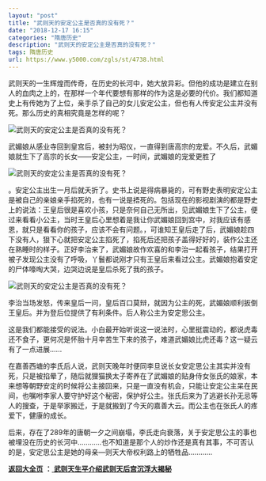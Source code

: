 ```yaml
---
layout: "post"
title: "武则天的安定公主是否真的没有死？"
date: "2018-12-17 16:15"
categories: "隋唐历史"
description: "武则天的安定公主是否真的没有死？"
tags: 隋唐历史
url: https://www.y5000.com/zgls/st/4738.html
---
```






武则天的一生辉煌而传奇，在历史的长河中，她大放异彩。但他的成功是建立在别人的血肉之上的，在那样一个年代要想有那样的作为这是必要的代价。我们都知道史上有传她为了上位，亲手杀了自己的女儿安定公主，但也有人传安定公主并没有死。那么历史的真相究竟是怎样的呢？

![武则天的安定公主是否真的没有死？](/uploads/allimg/161108/6-16110P9431E05.JPG)

武媚娘从感业寺回到皇宫后，被封为昭仪，一直得到唐高宗的宠爱。不久后，武媚娘就生下了高宗的长女——安定公主，一时间，武媚娘的宠爱更胜了

![武则天的安定公主是否真的没有死？](/uploads/allimg/161108/6-16110P945155V.JPG)

。安定公主出生一月后就夭折了。史书上说是得病暴毙的，可有野史表明安定公主是被自己的亲娘亲手掐死的，也有一说是捂死的。包括现在的影视剧演的都是野史上的说法：王皇后很是喜欢小孩，只是奈何自己无所出，见武媚娘生下了公主，便过来看看小公主，当时王皇后心里想着是我让你武媚娘回到宫中，对我应该有感恩，就只是看看你的孩子，应该不会有问题。，可谁知王皇后走了后，武媚娘趁四下没有人，狠下心就把安定公主掐死了，掐死后还把孩子盖得好好的，装作公主还在熟睡时的样子。正好李治来了，武媚娘故作欢喜的和李治一起看孩子，结果打开被子发现公主没有了呼吸，丫鬟都说刚才只有王皇后来看过公主。武媚娘抱着安定的尸体嚎啕大哭，边哭边说是皇后杀死了我的孩子。

![武则天的安定公主是否真的没有死？](/uploads/allimg/161108/6-16110P9444BN.JPG)

李治当场发怒，传来皇后一问，皇后百口莫辩，就因为公主的死，武媚娘顺利扳倒王皇后。并为登后位提供了有利条件。后人称公主为安定思公主。

这是我们都能接受的说法。小白最开始听说这一说法时，心里挺震动的，都说虎毒还不食子，更何况是怀胎十月辛苦生下来的孩子，难道武媚娘比虎还毒？这一疑云有了一点进展......

在嘉善西塘的李氏后人说，武则天晚年时便同李旦说长女安定思公主其实并没有死，只是被掐晕了，随后就狸猫换太子寄养在了武媚娘的贴身侍女张氏的娘家，本来想等朝野安定的时候将公主接回来，只是一直没有机会，只能让安定公主呆在民间，也嘱咐李家人要守护好这个秘密，保护好公主。张氏后来为了逃避长孙无忌等人的搜查，于是举家搬迁，于是就搬到了今天的嘉善大云。而公主也在张氏人的疼爱下，健康的成长。

后来，存在了289年的唐朝一夕之间崩塌，李氏走向衰落，关于安定思公主的事也被埋没在历史的长河中............也不知道是那个人的炒作还是真有其事，不可否认的是，安定思公主是她的母亲—则天大帝权利路上的牺牲品............

**[返回大全页](https://www.y5000.com/zgls/st/18071.html)** **：**[
**武则天生平介绍武则天后宫沉浮大揭秘**](https://www.y5000.com/zgls/st/18071.html)
